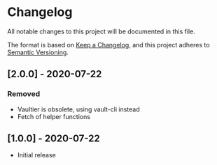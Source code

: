 # Changelog
All notable changes to this project will be documented in this file.

The format is based on [Keep a Changelog](https://keepachangelog.com/en/1.0.0/),
and this project adheres to [Semantic Versioning](https://semver.org/spec/v2.0.0.html).

## [2.0.0] - 2020-07-22
### Removed
- Vaultier is obsolete, using vault-cli instead
- Fetch of helper functions

## [1.0.0] - 2020-07-22
- Initial release
